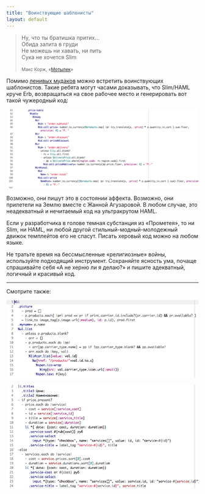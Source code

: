 ```yaml
---
title: "Воинствующие шаблонисты"
layout: default
---
```


<blockquote class="pull-right">
  <p>
    Ну, что ты братишка притих…<br />
    Обида залита в груди<br />
    Не можешь ни хавать, ни пить<br />
    Сука не хочется Slim
  </p>
  <small>
    Макс Корж, «<a href="https://www.youtube.com/watch?v=sdnbZkKvVDY">Мотылек</a>»
  </small>
</blockquote>

Помимо [ленивых мудаков](/posts/not-a-designer.html) можно встретить воинствующих шаблонистов. Такие ребята могут часами доказывать, что Slim/HAML круче Erb, возвращаться на свое рабочее место и генерировать вот такой чужеродный код:

![Ужасный HAML 2](../assets/haml-example-2.png)

Возможно, они пишут это в состоянии аффекта. Возможно, они прилетели на Землю вместе с Жанной Агузаровой. В любом случае, это неадекватный и нечитаемый код на ультракрутом HAML.

Если у разработчика в голове темная субстанция из «Прометея», то ни Slim, ни HAML, ни любой другой стильный-модный-молодежный движок темплейтов его не спасут. Писать херовый код можно на любом языке.

Не тратьте время на бессмысленные «религиозные» войны, используйте подходящий инструмент. Сохраняйте ясность ума, почаще спрашивайте себя «А не херню ли я делаю?» и пишите адекватный, логичный и красивый код.

--------------------------------

Смотрите также:

![Ужасный HAML](../assets/haml-example-1.png)

![Ужасный Slim](../assets/slim-example-1.png)
